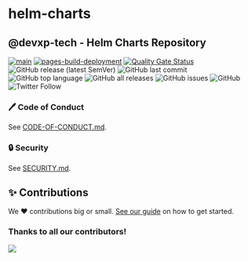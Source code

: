 # helm-charts

## @devxp-tech - Helm Charts Repository

[![main](https://github.com/devxp-tech/helm-charts/actions/workflows/main.yaml/badge.svg)](https://github.com/devxp-tech/helm-charts/actions/workflows/main.yaml)
[![pages-build-deployment](https://github.com/devxp-tech/helm-charts/actions/workflows/pages/pages-build-deployment/badge.svg)](https://github.com/devxp-tech/helm-charts/actions/workflows/pages/pages-build-deployment)
[![Quality Gate Status](https://sonar.devxp-tech.io/api/project_badges/measure?project=devxp-tech_helm-charts_AYwlqqtzK6u2xbedtTzd&metric=alert_status&token=sqb_baea02b22d7a1e5eaa9c30edf1f2a97d06494288)](https://sonar.devxp-tech.io/dashboard?id=devxp-tech_helm-charts_AYwlqqtzK6u2xbedtTzd)
![GitHub release (latest SemVer)](https://img.shields.io/github/v/release/devxp-tech/helm-charts)
![GitHub last commit](https://img.shields.io/github/last-commit/devxp-tech/helm-charts)
![GitHub top language](https://img.shields.io/github/languages/top/devxp-tech/helm-charts)
![GitHub all releases](https://img.shields.io/github/downloads/devxp-tech/helm-charts/total)
![GitHub issues](https://img.shields.io/github/issues-raw/devxp-tech/helm-charts)
![GitHub](https://img.shields.io/github/license/devxp-tech/helm-charts)
![Twitter Follow](https://img.shields.io/twitter/follow/devxp_tech?style=social)

### 🖊️ Code of Conduct

See [CODE-OF-CONDUCT.md](.github/CODE-OF-CONDUCT.md).
### 🔒 Security

See [SECURITY.md](.github/SECURITY.md).

## ✨ Contributions

We ❤️ contributions big or small. [See our guide](contributing.md) on how to get started.

### Thanks to all our contributors!

<a href="https://github.com/devxp-tech/helm-charts/graphs/contributors">
  <img src="https://contrib.rocks/image?repo=devxp-tech/helm-charts" />
</a>
